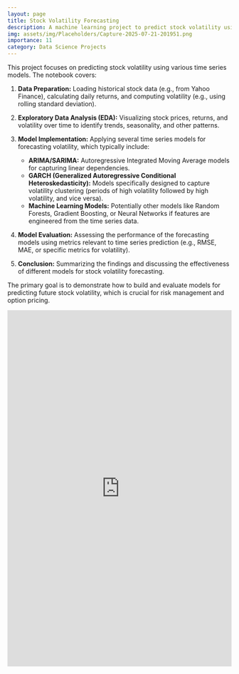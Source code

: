 ```yaml
---
layout: page
title: Stock Volatility Forecasting
description: A machine learning project to predict stock volatility using various time series models.
img: assets/img/Placeholders/Capture-2025-07-21-201951.png
importance: 11
category: Data Science Projects
---
```


This project focuses on predicting stock volatility using various time series models. The notebook covers:

1.  **Data Preparation:** Loading historical stock data (e.g., from Yahoo Finance), calculating daily returns, and computing volatility (e.g., using rolling standard deviation).

2.  **Exploratory Data Analysis (EDA):** Visualizing stock prices, returns, and volatility over time to identify trends, seasonality, and other patterns.

3.  **Model Implementation:** Applying several time series models for forecasting volatility, which typically include:
    *   **ARIMA/SARIMA:** Autoregressive Integrated Moving Average models for capturing linear dependencies.
    *   **GARCH (Generalized Autoregressive Conditional Heteroskedasticity):** Models specifically designed to capture volatility clustering (periods of high volatility followed by high volatility, and vice versa).
    *   **Machine Learning Models:** Potentially other models like Random Forests, Gradient Boosting, or Neural Networks if features are engineered from the time series data.

4.  **Model Evaluation:** Assessing the performance of the forecasting models using metrics relevant to time series prediction (e.g., RMSE, MAE, or specific metrics for volatility).

5.  **Conclusion:** Summarizing the findings and discussing the effectiveness of different models for stock volatility forecasting.

The primary goal is to demonstrate how to build and evaluate models for predicting future stock volatility, which is crucial for risk management and option pricing.

<div class="row">
    <div class="col-sm mt-3 mt-md-0">
        <iframe src="https://www.kaggle.com/embed/samehshehata/stock-volatility-forecasting" height="800" width="100%" frameborder="0" scrolling="auto" title="Stock Volatility Forecasting"></iframe>
    </div>
</div>
